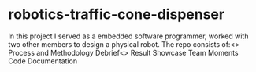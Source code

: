 # robotics-traffic-cone-dispenser
In this project I served as a embedded software programmer, worked with two other members to design a physical robot. 
The repo consists of:<>
Process and Methodology Debrief<>
Result Showcase
Team Moments
Code Documentation
